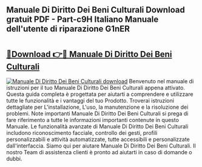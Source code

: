 ## Manuale Di Diritto Dei Beni Culturali Download gratuit PDF - Part-c9H Italiano Manuale dell'utente di riparazione G1nER

# <h2><a href="http://dfg5in.blite.top/?on=Manuale+Di+Diritto+Dei+Beni+Culturali">🔗Download 👉🔴 Manuale Di Diritto Dei Beni Culturali</a></h2>

[![Manuale Di Diritto Dei Beni Culturali download](https://i.imgur.com/lujVjoI.png)](http://dfg5in.blite.top/?on=Manuale+Di+Diritto+Dei+Beni+Culturali)
Benvenuto nel manuale di istruzioni per il tuo Manuale Di Diritto Dei Beni Culturali appena attivato. Questa guida completa è progettata per aiutarti a comprendere e utilizzare tutte le funzionalità e i vantaggi del tuo Prodotto. Troverai istruzioni dettagliate per L'installazione, L'uso, la manutenzione e la risoluzione dei problemi. Note importanti Manuale Di Diritto Dei Beni Culturali si prega di fare riferimento a tutte le informazioni importanti contenute in questo Manuale. Le funzionalità avanzate di Manuale Di Diritto Dei Beni Culturali includono riconoscimento facciale, controllo dei gesti, profili personalizzabili e attività automatizzate, tutte accessibili e personalizzate dall'interfaccia. Siamo qui per aiutare Manuale Di Diritto Dei Beni Culturali. Il nostro Team di assistenza clienti è pronto ad aiutarti in caso di domande o dubbi.
